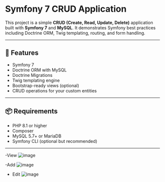 # Symfony 7 CRUD Application

This project is a simple **CRUD (Create, Read, Update, Delete)** application built with **Symfony 7** and **MySQL**. It demonstrates Symfony best practices including Doctrine ORM, Twig templating, routing, and form handling.

---

## 🧰 Features

- Symfony 7
- Doctrine ORM with MySQL
- Doctrine Migrations
- Twig templating engine
- Bootstrap-ready views (optional)
- CRUD operations for your custom entities

---

## 📦 Requirements

- PHP 8.1 or higher
- Composer
- MySQL 5.7+ or MariaDB
- Symfony CLI (optional but recommended)

---
-View
![image](https://github.com/user-attachments/assets/f1f7fbc4-0aff-4635-91f8-e2c85758e8d8)

-Add
![image](https://github.com/user-attachments/assets/915bf209-7b63-42ce-bcf7-6de9e71cfa8c)

- Edit
![image](https://github.com/user-attachments/assets/1d6c2b1c-605e-4ef6-aab4-017342290235)

